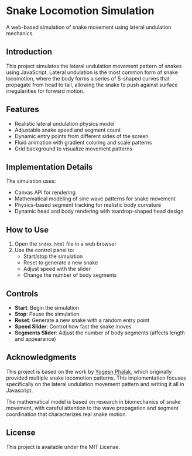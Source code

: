 # Snake Locomotion Simulation

A web-based simulation of snake movement using lateral undulation mechanics.

## Introduction

This project simulates the lateral undulation movement pattern of snakes using JavaScript. Lateral undulation is the most common form of snake locomotion, where the body forms a series of S-shaped curves that propagate from head to tail, allowing the snake to push against surface irregularities for forward motion.

## Features

- Realistic lateral undulation physics model
- Adjustable snake speed and segment count
- Dynamic entry points from different sides of the screen
- Fluid animation with gradient coloring and scale patterns
- Grid background to visualize movement patterns

## Implementation Details

The simulation uses:
- Canvas API for rendering
- Mathematical modeling of sine wave patterns for snake movement
- Physics-based segment tracking for realistic body curvature
- Dynamic head and body rendering with teardrop-shaped head design

## How to Use

1. Open the `index.html` file in a web browser
2. Use the control panel to:
   - Start/stop the simulation
   - Reset to generate a new snake
   - Adjust speed with the slider
   - Change the number of body segments

## Controls

- **Start**: Begin the simulation
- **Stop**: Pause the simulation
- **Reset**: Generate a new snake with a random entry point
- **Speed Slider**: Control how fast the snake moves
- **Segments Slider**: Adjust the number of body segments (affects length and appearance)

## Acknowledgments

This project is based on the work by [Yogesh Phalak](https://github.com/YogeshPhalak/Simulation-of-the-Snake-locomotion-mechanisms), which originally provided multiple snake locomotion patterns. This implementation focuses specifically on the lateral undulation movement pattern and writing it all in Javascript.

The mathematical model is based on research in biomechanics of snake movement, with careful attention to the wave propagation and segment coordination that characterizes real snake motion.

## License

This project is available under the MIT License.


